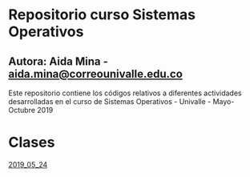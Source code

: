 # Repositorio curso Sistemas Operativos

## Autora: Aida Mina - aida.mina@correounivalle.edu.co

Este repositorio contiene los códigos relativos a diferentes actividades desarrolladas en el curso de Sistemas Operativos - Univalle - Mayo-Octubre 2019

# Clases

[2019_05_24](/tree/master/2019_05_24)
